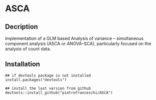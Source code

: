 # ASCA

## Decription

Implementation of a GLM based Analysis of variance – simultaneous component analysis (ASCA or ANOVA–SCA), particularly focused on the analysis of count data.

## Installation

```{r}
## if devtools package is not installed
install.packages("devtools")

## install the last version from github
devtools::install_github("pietrofranceschi/ASCA")

```
